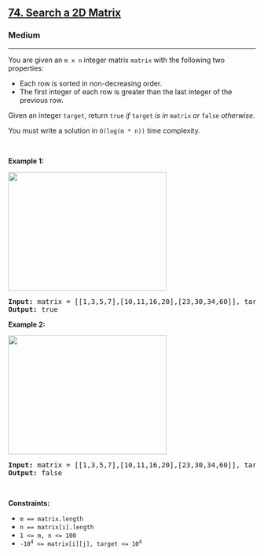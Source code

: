 <h2><a href="https://leetcode.com/problems/search-a-2d-matrix/">74. Search a 2D Matrix</a></h2><h3>Medium</h3><hr><div style="user-select: auto;"><p style="user-select: auto;">You are given an <code style="user-select: auto;">m x n</code> integer matrix <code style="user-select: auto;">matrix</code> with the following two properties:</p>

<ul style="user-select: auto;">
	<li style="user-select: auto;">Each row is sorted in non-decreasing order.</li>
	<li style="user-select: auto;">The first integer of each row is greater than the last integer of the previous row.</li>
</ul>

<p style="user-select: auto;">Given an integer <code style="user-select: auto;">target</code>, return <code style="user-select: auto;">true</code> <em style="user-select: auto;">if</em> <code style="user-select: auto;">target</code> <em style="user-select: auto;">is in</em> <code style="user-select: auto;">matrix</code> <em style="user-select: auto;">or</em> <code style="user-select: auto;">false</code> <em style="user-select: auto;">otherwise</em>.</p>

<p style="user-select: auto;">You must write a solution in <code style="user-select: auto;">O(log(m * n))</code> time complexity.</p>

<p style="user-select: auto;">&nbsp;</p>
<p style="user-select: auto;"><strong class="example" style="user-select: auto;">Example 1:</strong></p>
<img alt="" src="https://assets.leetcode.com/uploads/2020/10/05/mat.jpg" style="width: 322px; height: 242px; user-select: auto;">
<pre style="user-select: auto;"><strong style="user-select: auto;">Input:</strong> matrix = [[1,3,5,7],[10,11,16,20],[23,30,34,60]], target = 3
<strong style="user-select: auto;">Output:</strong> true
</pre>

<p style="user-select: auto;"><strong class="example" style="user-select: auto;">Example 2:</strong></p>
<img alt="" src="https://assets.leetcode.com/uploads/2020/10/05/mat2.jpg" style="width: 322px; height: 242px; user-select: auto;">
<pre style="user-select: auto;"><strong style="user-select: auto;">Input:</strong> matrix = [[1,3,5,7],[10,11,16,20],[23,30,34,60]], target = 13
<strong style="user-select: auto;">Output:</strong> false
</pre>

<p style="user-select: auto;">&nbsp;</p>
<p style="user-select: auto;"><strong style="user-select: auto;">Constraints:</strong></p>

<ul style="user-select: auto;">
	<li style="user-select: auto;"><code style="user-select: auto;">m == matrix.length</code></li>
	<li style="user-select: auto;"><code style="user-select: auto;">n == matrix[i].length</code></li>
	<li style="user-select: auto;"><code style="user-select: auto;">1 &lt;= m, n &lt;= 100</code></li>
	<li style="user-select: auto;"><code style="user-select: auto;">-10<sup style="user-select: auto;">4</sup> &lt;= matrix[i][j], target &lt;= 10<sup style="user-select: auto;">4</sup></code></li>
</ul>
</div>